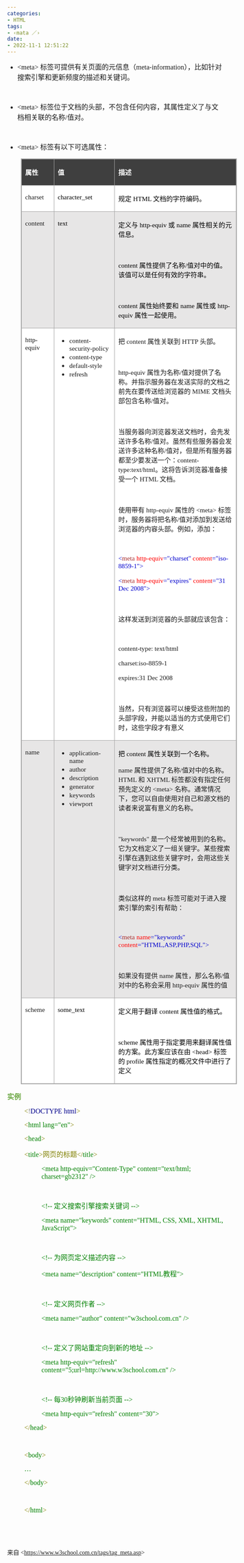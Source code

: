 ```yaml
---
categories:
- HTML
tags:
- ‹mata ／›
date:
- 2022-11-1 12:51:22
---
```


<ul style="list-style-type:disc">
    <li><span style="font-size:12.0pt"><span style="font-family:&quot;Comic Sans MS&quot;">&lt;meta&gt;
            </span></span><span style="font-size:12.0pt"><span
                style="font-family:&quot;Microsoft YaHei UI&quot;">标签可提供有关页面的元信息（</span></span><span
            style="font-size:12.0pt"><span
                style="font-family:&quot;Comic Sans MS&quot;">meta-information</span></span><span
            style="font-size:12.0pt"><span
                style="font-family:&quot;Microsoft YaHei UI&quot;">），比如针对搜索引擎和更新频度的描述和关键词。</span></span></li>
</ul>
<p><span style="font-size:12.0pt"><span style="font-family:&quot;Microsoft YaHei UI&quot;"></span></span><br></p>
<ul style="list-style-type:disc">
    <li><span style="font-size:12.0pt"><span style="font-family:&quot;Comic Sans MS&quot;">&lt;meta&gt;
            </span></span><span style="font-size:12.0pt"><span
                style="font-family:&quot;Microsoft YaHei UI&quot;">标签位于文档的头部，不包含任何内容，其属性定义了与文档相关联的名称</span></span><span
            style="font-size:12.0pt"><span style="font-family:&quot;Comic Sans MS&quot;">/</span></span><span
            style="font-size:12.0pt"><span style="font-family:&quot;Microsoft YaHei UI&quot;">值对。</span></span></li>
</ul>
<p><span style="font-size:12.0pt"><span style="font-family:&quot;Microsoft YaHei UI&quot;"></span></span><br></p>
<ul style="list-style-type:disc">
    <li><span style="font-size:12.0pt"><span style="font-family:&quot;Comic Sans MS&quot;">&lt;meta&gt;
            </span></span><span style="font-size:12.0pt"><span
                style="font-family:&quot;Microsoft YaHei UI&quot;">标签有以下可选属性：</span></span></li>
</ul>
<table summary="" cellspacing="0"
    style="border-collapse:collapse; border-color:#a3a3a3; border-style:solid; border-width:1px; margin-left:32px;"
    class=" cke_show_border">
    <tbody>
        <tr>
            <td
                style="background-color:#3f3f3f; border-bottom:1px solid #a3a3a3; border-left:1px solid #a3a3a3; border-right:1px solid #a3a3a3; border-top:1px solid #a3a3a3; vertical-align:top; width:1.1048in">
                <p><span style="font-size:11.5pt"><span style="font-family:&quot;Microsoft YaHei UI&quot;"><span
                                style="color:white"><strong>属性</strong></span></span></span></p>
            </td>
            <td
                style="background-color:#3f3f3f; border-bottom:1px solid #a3a3a3; border-left:1px solid #a3a3a3; border-right:1px solid #a3a3a3; border-top:1px solid #a3a3a3; vertical-align:top; width:2.1368in">
                <p><span style="font-size:11.5pt"><span style="font-family:&quot;Microsoft YaHei UI&quot;"><span
                                style="color:white"><strong>值</strong></span></span></span></p>
            </td>
            <td
                style="background-color:#3f3f3f; border-bottom:1px solid #a3a3a3; border-left:1px solid #a3a3a3; border-right:1px solid #a3a3a3; border-top:1px solid #a3a3a3; vertical-align:top; width:4.7618in">
                <p><span style="font-size:11.5pt"><span style="font-family:&quot;Microsoft YaHei UI&quot;"><span
                                style="color:white"><strong>描述</strong></span></span></span></p>
            </td>
        </tr>
        <tr>
            <td
                style="background-color:white; border-bottom:1px solid #a3a3a3; border-left:1px solid #a3a3a3; border-right:1px solid #a3a3a3; border-top:1px solid #a3a3a3; vertical-align:top; width:1.1048in">
                <p><span style="font-size:11.5pt"><span
                            style="font-family:&quot;Comic Sans MS&quot;">charset</span></span></p>
            </td>
            <td
                style="background-color:white; border-bottom:1px solid #a3a3a3; border-left:1px solid #a3a3a3; border-right:1px solid #a3a3a3; border-top:1px solid #a3a3a3; vertical-align:top; width:2.1368in">
                <p><span style="font-size:11.5pt"><span style="font-family:&quot;Comic Sans MS&quot;"><span
                                style="color:black">character_set</span></span></span></p>
            </td>
            <td
                style="background-color:white; border-bottom:1px solid #a3a3a3; border-left:1px solid #a3a3a3; border-right:1px solid #a3a3a3; border-top:1px solid #a3a3a3; vertical-align:top; width:4.7618in">
                <p><span style="font-size:11.5pt"><span style="color:black"><span
                                style="font-family:&quot;Microsoft YaHei UI&quot;">规定</span><span
                                style="font-family:&quot;Comic Sans MS&quot;"> HTML </span><span
                                style="font-family:&quot;Microsoft YaHei UI&quot;">文档的字符编码。</span></span></span></p>
            </td>
        </tr>
        <tr>
            <td
                style="background-color:#e7e6e6; border-bottom:1px solid #a3a3a3; border-left:1px solid #a3a3a3; border-right:1px solid #a3a3a3; border-top:1px solid #a3a3a3; vertical-align:top; width:1.1048in">
                <p><span style="font-size:11.5pt"><span
                            style="font-family:&quot;Comic Sans MS&quot;">content</span></span></p>
            </td>
            <td
                style="background-color:#e7e6e6; border-bottom:1px solid #a3a3a3; border-left:1px solid #a3a3a3; border-right:1px solid #a3a3a3; border-top:1px solid #a3a3a3; vertical-align:top; width:2.1368in">
                <p><span style="font-size:11.5pt"><span style="font-family:&quot;Comic Sans MS&quot;"><span
                                style="color:black">text</span></span></span></p>
            </td>
            <td
                style="background-color:#e7e6e6; border-bottom:1px solid #a3a3a3; border-left:1px solid #a3a3a3; border-right:1px solid #a3a3a3; border-top:1px solid #a3a3a3; vertical-align:top; width:4.8236in">
                <p><span style="font-size:11.5pt"><span style="color:black"><span
                                style="font-family:&quot;Microsoft YaHei UI&quot;">定义与</span><span
                                style="font-family:&quot;Comic Sans MS&quot;"> http-equiv </span><span
                                style="font-family:&quot;Microsoft YaHei UI&quot;">或</span><span
                                style="font-family:&quot;Comic Sans MS&quot;"> name </span><span
                                style="font-family:&quot;Microsoft YaHei UI&quot;">属性相关的元信息。</span></span></span>
                </p>
                <p><span style="font-size:11.5pt"><span style="font-family:&quot;Comic Sans MS&quot;"><span
                                style="color:black">&nbsp;</span></span></span></p>
                <p><span style="font-size:11.5pt"><span style="color:black"><span
                                style="font-family:&quot;Comic Sans MS&quot;">content </span><span
                                style="font-family:&quot;Microsoft YaHei UI&quot;">属性提供了名称</span><span
                                style="font-family:&quot;Comic Sans MS&quot;">/</span><span
                                style="font-family:&quot;Microsoft YaHei UI&quot;">值对中的值。该值可以是任何有效的字符串。</span></span></span>
                </p>
                <p><span style="font-size:11.5pt"><span
                            style="font-family:&quot;Comic Sans MS&quot;">&nbsp;</span></span></p>
                <p><span style="font-size:11.5pt"><span style="color:black"><span
                                style="font-family:&quot;Comic Sans MS&quot;">content </span><span
                                style="font-family:&quot;Microsoft YaHei UI&quot;">属性始终要和</span><span
                                style="font-family:&quot;Comic Sans MS&quot;"> name </span><span
                                style="font-family:&quot;Microsoft YaHei UI&quot;">属性或</span><span
                                style="font-family:&quot;Comic Sans MS&quot;"> http-equiv </span><span
                                style="font-family:&quot;Microsoft YaHei UI&quot;">属性一起使用。</span></span></span></p>
            </td>
        </tr>
        <tr>
            <td
                style="background-color:white; border-bottom:1px solid #a3a3a3; border-left:1px solid #a3a3a3; border-right:1px solid #a3a3a3; border-top:1px solid #a3a3a3; vertical-align:top; width:1.027in">
                <p><span style="font-size:11.5pt"><span
                            style="font-family:&quot;Comic Sans MS&quot;">http-equiv</span></span></p>
            </td>
            <td
                style="background-color:white; border-bottom:1px solid #a3a3a3; border-left:1px solid #a3a3a3; border-right:1px solid #a3a3a3; border-top:1px solid #a3a3a3; vertical-align:top; width:2.2145in">
                <ul>
                    <li><span style="font-size:11.5pt"><span
                                style="font-family:&quot;Comic Sans MS&quot;">content-security-policy</span></span>
                    </li>
                    <li><span style="font-size:11.5pt"><span
                                style="font-family:&quot;Comic Sans MS&quot;">content-type</span></span></li>
                    <li><span style="font-size:11.5pt"><span
                                style="font-family:&quot;Comic Sans MS&quot;">default-style</span></span></li>
                    <li><span style="font-size:11.5pt"><span
                                style="font-family:&quot;Comic Sans MS&quot;">refresh</span></span></li>
                </ul>
            </td>
            <td
                style="background-color:white; border-bottom:1px solid #a3a3a3; border-left:1px solid #a3a3a3; border-right:1px solid #a3a3a3; border-top:1px solid #a3a3a3; vertical-align:top; width:4.8631in">
                <p><span style="font-size:11.5pt"><span style="font-family:&quot;Microsoft YaHei UI&quot;">把</span><span
                            style="font-family:&quot;Comic Sans MS&quot;"> content </span><span
                            style="font-family:&quot;Microsoft YaHei UI&quot;">属性关联到</span><span
                            style="font-family:&quot;Comic Sans MS&quot;"> HTTP </span><span
                            style="font-family:&quot;Microsoft YaHei UI&quot;">头部。</span></span></p>
                <p><span style="font-size:11.5pt"><span
                            style="font-family:&quot;Comic Sans MS&quot;">&nbsp;</span></span></p>
                <p><span style="font-size:11.5pt"><span style="font-family:&quot;Comic Sans MS&quot;">http-equiv
                        </span><span style="font-family:&quot;Microsoft YaHei UI&quot;">属性为名称</span><span
                            style="font-family:&quot;Comic Sans MS&quot;">/</span><span
                            style="font-family:&quot;Microsoft YaHei UI&quot;">值对提供了名称。并指示服务器在发送实际的文档之前先在要传送给浏览器的</span><span
                            style="font-family:&quot;Comic Sans MS&quot;"> MIME </span><span
                            style="font-family:&quot;Microsoft YaHei UI&quot;">文档头部包含名称</span><span
                            style="font-family:&quot;Comic Sans MS&quot;">/</span><span
                            style="font-family:&quot;Microsoft YaHei UI&quot;">值对。</span></span></p>
                <p><span style="font-size:11.5pt"><span
                            style="font-family:&quot;Comic Sans MS&quot;">&nbsp;</span></span></p>
                <p><span style="font-size:11.5pt"><span
                            style="font-family:&quot;Microsoft YaHei UI&quot;">当服务器向浏览器发送文档时，会先发送许多名称</span><span
                            style="font-family:&quot;Comic Sans MS&quot;">/</span><span
                            style="font-family:&quot;Microsoft YaHei UI&quot;">值对。虽然有些服务器会发送许多这种名称</span><span
                            style="font-family:&quot;Comic Sans MS&quot;">/</span><span
                            style="font-family:&quot;Microsoft YaHei UI&quot;">值对，但是所有服务器都至少要发送一个：</span><span
                            style="font-family:&quot;Comic Sans MS&quot;">content-type:text/html</span><span
                            style="font-family:&quot;Microsoft YaHei UI&quot;">。这将告诉浏览器准备接受一个</span><span
                            style="font-family:&quot;Comic Sans MS&quot;"> HTML </span><span
                            style="font-family:&quot;Microsoft YaHei UI&quot;">文档。</span></span></p>
                <p><span style="font-size:11.5pt"><span
                            style="font-family:&quot;Comic Sans MS&quot;">&nbsp;</span></span></p>
                <p><span style="font-size:11.5pt"><span
                            style="font-family:&quot;Microsoft YaHei UI&quot;">使用带有</span><span
                            style="font-family:&quot;Comic Sans MS&quot;"> http-equiv </span><span
                            style="font-family:&quot;Microsoft YaHei UI&quot;">属性的</span><span
                            style="font-family:&quot;Comic Sans MS&quot;"> &lt;meta&gt; </span><span
                            style="font-family:&quot;Microsoft YaHei UI&quot;">标签时，服务器将把名称</span><span
                            style="font-family:&quot;Comic Sans MS&quot;">/</span><span
                            style="font-family:&quot;Microsoft YaHei UI&quot;">值对添加到发送给浏览器的内容头部。例如，添加：</span></span>
                </p>
                <p><span style="font-size:11.5pt"><span
                            style="font-family:&quot;Comic Sans MS&quot;">&nbsp;</span></span></p>
                <p><span style="font-size:11.5pt"><span style="font-family:&quot;Comic Sans MS&quot;"><span
                                style="color:mediumblue">&lt;</span><span style="color:brown">meta</span><span
                                style="color:red"> http-equiv</span><span style="color:mediumblue">="charset"</span>
                            <span style="color:red">content</span><span
                                style="color:mediumblue">="iso-8859-1"&gt;</span></span></span></p>
                <p><span style="font-size:11.5pt"><span style="font-family:&quot;Comic Sans MS&quot;"><span
                                style="color:mediumblue">&lt;</span><span style="color:brown">meta</span><span
                                style="color:red"> http-equiv</span><span style="color:mediumblue">="expires"</span>
                            <span style="color:red">content</span><span style="color:mediumblue">="31 Dec
                                2008"&gt;</span></span></span></p>
                <p><span style="font-size:11.5pt"><span style="font-family:&quot;Comic Sans MS&quot;"><span
                                style="color:mediumblue">&nbsp;</span></span></span></p>
                <p><span style="font-size:11.5pt"><span
                            style="font-family:&quot;Microsoft YaHei UI&quot;">这样发送到浏览器的头部就应该包含：</span></span></p>
                <p><span style="font-size:11.5pt"><span
                            style="font-family:&quot;Comic Sans MS&quot;">&nbsp;</span></span></p>
                <p><span style="font-size:11.5pt"><span style="font-family:&quot;Comic Sans MS&quot;">content-type:
                            text/html</span></span></p>
                <p><span style="font-size:11.5pt"><span
                            style="font-family:&quot;Comic Sans MS&quot;">charset:iso-8859-1</span></span></p>
                <p><span style="font-size:11.5pt"><span style="font-family:&quot;Comic Sans MS&quot;">expires:31 Dec
                            2008</span></span></p>
                <p><span style="font-size:11.5pt"><span
                            style="font-family:&quot;Comic Sans MS&quot;">&nbsp;</span></span></p>
                <p><span style="font-size:11.5pt"><span
                            style="font-family:&quot;Microsoft YaHei UI&quot;">当然，只有浏览器可以接受这些附加的头部字段，并能以适当的方式使用它们时，这些字段才有意义</span></span>
                </p>
            </td>
        </tr>
        <tr>
            <td
                style="background-color:#e7e6e6; border-bottom:1px solid #a3a3a3; border-left:1px solid #a3a3a3; border-right:1px solid #a3a3a3; border-top:1px solid #a3a3a3; vertical-align:top; width:1.027in">
                <p><span style="font-size:11.5pt"><span style="font-family:&quot;Comic Sans MS&quot;">name</span></span>
                </p>
            </td>
            <td
                style="background-color:#e7e6e6; border-bottom:1px solid #a3a3a3; border-left:1px solid #a3a3a3; border-right:1px solid #a3a3a3; border-top:1px solid #a3a3a3; vertical-align:top; width:2.2145in">
                <ul>
                    <li><span style="font-size:11.5pt"><span
                                style="font-family:&quot;Comic Sans MS&quot;">application-name</span></span></li>
                    <li><span style="font-size:11.5pt"><span
                                style="font-family:&quot;Comic Sans MS&quot;">author</span></span></li>
                    <li><span style="font-size:11.5pt"><span
                                style="font-family:&quot;Comic Sans MS&quot;">description</span></span></li>
                    <li><span style="font-size:11.5pt"><span
                                style="font-family:&quot;Comic Sans MS&quot;">generator</span></span></li>
                    <li><span style="font-size:11.5pt"><span
                                style="font-family:&quot;Comic Sans MS&quot;">keywords</span></span></li>
                    <li><span style="font-size:11.5pt"><span
                                style="font-family:&quot;Comic Sans MS&quot;">viewport</span></span></li>
                </ul>
            </td>
            <td
                style="background-color:#e7e6e6; border-bottom:1px solid #a3a3a3; border-left:1px solid #a3a3a3; border-right:1px solid #a3a3a3; border-top:1px solid #a3a3a3; vertical-align:top; width:4.868in">
                <p><span style="font-size:11.5pt"><span style="color:black"><span
                                style="font-family:&quot;Microsoft YaHei UI&quot;">把</span><span
                                style="font-family:&quot;Comic Sans MS&quot;"> content </span><span
                                style="font-family:&quot;Microsoft YaHei UI&quot;">属性关联到一个名称。</span></span></span>
                </p>
                <p><span style="font-size:11.5pt"><span style="font-family:&quot;Comic Sans MS&quot;">name
                        </span><span style="font-family:&quot;Microsoft YaHei UI&quot;">属性提供了名称</span><span
                            style="font-family:&quot;Comic Sans MS&quot;">/</span><span
                            style="font-family:&quot;Microsoft YaHei UI&quot;">值对中的名称。</span><span
                            style="font-family:&quot;Comic Sans MS&quot;">HTML </span><span
                            style="font-family:&quot;Microsoft YaHei UI&quot;">和</span><span
                            style="font-family:&quot;Comic Sans MS&quot;"> XHTML </span><span
                            style="font-family:&quot;Microsoft YaHei UI&quot;">标签都没有指定任何预先定义的</span><span
                            style="font-family:&quot;Comic Sans MS&quot;"> &lt;meta&gt; </span><span
                            style="font-family:&quot;Microsoft YaHei UI&quot;">名称。通常情况下，您可以自由使用对自己和源文档的读者来说富有意义的名称。</span></span>
                </p>
                <p><span style="font-size:11.5pt"><span
                            style="font-family:&quot;Comic Sans MS&quot;">&nbsp;</span></span></p>
                <p><span style="font-size:11.5pt"><span style="font-family:&quot;Comic Sans MS&quot;">"keywords"
                        </span><span
                            style="font-family:&quot;Microsoft YaHei UI&quot;">是一个经常被用到的名称。它为文档定义了一组关键字。某些搜索引擎在遇到这些关键字时，会用这些关键字对文档进行分类。</span></span>
                </p>
                <p><span style="font-size:11.5pt"><span
                            style="font-family:&quot;Comic Sans MS&quot;">&nbsp;</span></span></p>
                <p><span style="font-size:11.5pt"><span
                            style="font-family:&quot;Microsoft YaHei UI&quot;">类似这样的</span><span
                            style="font-family:&quot;Comic Sans MS&quot;"> meta </span><span
                            style="font-family:&quot;Microsoft YaHei UI&quot;">标签可能对于进入搜索引擎的索引有帮助：</span></span></p>
                <p><span style="font-size:11.5pt"><span
                            style="font-family:&quot;Comic Sans MS&quot;">&nbsp;</span></span></p>
                <p><span style="font-size:11.5pt"><span style="font-family:&quot;Comic Sans MS&quot;"><span
                                style="color:mediumblue">&lt;</span><span style="color:brown">meta</span><span
                                style="color:red"> name</span><span style="color:mediumblue">="keywords"</span>
                            <span style="color:red">content</span><span
                                style="color:mediumblue">="HTML,ASP,PHP,SQL"&gt;</span></span></span></p>
                <p><span style="font-size:11.5pt"><span
                            style="font-family:&quot;Comic Sans MS&quot;">&nbsp;</span></span></p>
                <p><span style="font-size:11.5pt"><span
                            style="font-family:&quot;Microsoft YaHei UI&quot;">如果没有提供</span><span
                            style="font-family:&quot;Comic Sans MS&quot;"> name </span><span
                            style="font-family:&quot;Microsoft YaHei UI&quot;">属性，那么名称</span><span
                            style="font-family:&quot;Comic Sans MS&quot;">/</span><span
                            style="font-family:&quot;Microsoft YaHei UI&quot;">值对中的名称会采用</span><span
                            style="font-family:&quot;Comic Sans MS&quot;"> http-equiv </span><span
                            style="font-family:&quot;Microsoft YaHei UI&quot;">属性的值</span></span></p>
            </td>
        </tr>
        <tr>
            <td
                style="background-color:white; border-bottom:1px solid #a3a3a3; border-left:1px solid #a3a3a3; border-right:1px solid #a3a3a3; border-top:1px solid #a3a3a3; vertical-align:top; width:1.1048in">
                <p><span style="font-size:11.5pt"><span
                            style="font-family:&quot;Comic Sans MS&quot;">scheme</span></span></p>
            </td>
            <td
                style="background-color:white; border-bottom:1px solid #a3a3a3; border-left:1px solid #a3a3a3; border-right:1px solid #a3a3a3; border-top:1px solid #a3a3a3; vertical-align:top; width:2.1368in">
                <p><span style="font-size:11.5pt"><span style="font-family:&quot;Comic Sans MS&quot;"><span
                                style="color:black">some_text</span></span></span></p>
            </td>
            <td
                style="background-color:white; border-bottom:1px solid #a3a3a3; border-left:1px solid #a3a3a3; border-right:1px solid #a3a3a3; border-top:1px solid #a3a3a3; vertical-align:top; width:4.7895in">
                <p><span style="font-size:11.5pt"><span style="color:black"><span
                                style="font-family:&quot;Microsoft YaHei UI&quot;">定义用于翻译</span><span
                                style="font-family:&quot;Comic Sans MS&quot;"> content </span><span
                                style="font-family:&quot;Microsoft YaHei UI&quot;">属性值的格式。</span></span></span></p>
                <p><span style="font-size:11.5pt"><span style="font-family:&quot;Comic Sans MS&quot;"><span
                                style="color:black">&nbsp;</span></span></span></p>
                <p><span style="font-size:11.5pt"><span style="color:black"><span
                                style="font-family:&quot;Comic Sans MS&quot;">scheme </span><span
                                style="font-family:&quot;Microsoft YaHei UI&quot;">属性用于指定要用来翻译属性值的方案。此方案应该在由</span><span
                                style="font-family:&quot;Comic Sans MS&quot;"> &lt;head&gt; </span><span
                                style="font-family:&quot;Microsoft YaHei UI&quot;">标签的</span><span
                                style="font-family:&quot;Comic Sans MS&quot;"> profile </span><span
                                style="font-family:&quot;Microsoft YaHei UI&quot;">属性指定的概况文件中进行了定义</span></span></span>
                </p>
            </td>
        </tr>
    </tbody>
</table>
<p><span style="font-size:12.0pt"><span style="font-family:&quot;Microsoft YaHei UI&quot;"><span
                style="color:#6da845"><strong>实例</strong></span></span></span></p>
<p style="margin-left: 40px;"><span style="font-size:12.0pt"><span style="font-family:&quot;Comic Sans MS&quot;"><span
                style="color:olive">&lt;</span><span style="color:gray">!</span><span style="color:darkblue">DOCTYPE
                html</span><span style="color:olive">&gt;</span></span></span></p>
<p style="margin-left: 40px;"><span style="font-size:12.0pt"><span style="font-family:&quot;Comic Sans MS&quot;"><span
                style="color:olive">&lt;</span><span style="color:green">html</span><span style="color:green">
                lang="en"</span><span style="color:olive">&gt; </span></span></span></p>
<p style="margin-left: 40px;"><span style="font-size:12.0pt"><span style="font-family:&quot;Comic Sans MS&quot;"><span
                style="color:olive">&lt;</span><span style="color:green">head</span><span
                style="color:olive">&gt;</span></span></span></p>
<p style="margin-left: 40px;"><span style="font-size:12.0pt"><span style="font-family:&quot;Comic Sans MS&quot;"><span
                style="color:olive">&lt;</span></span><span style="font-family:&quot;Comic Sans MS&quot;"><span
                style="color:green">title</span></span><span style="font-family:&quot;Comic Sans MS&quot;"><span
                style="color:olive">&gt;</span></span><span style="font-family:&quot;Microsoft YaHei UI&quot;"><span
                style="color:olive">网页的标题</span></span><span style="font-family:&quot;Comic Sans MS&quot;"><span
                style="color:olive">&lt;/</span></span><span style="font-family:&quot;Comic Sans MS&quot;"><span
                style="color:green">title</span></span><span style="font-family:&quot;Comic Sans MS&quot;"><span
                style="color:olive">&gt;</span></span></span></p>
<p style="margin-left: 80px;"><span style="font-size:12.0pt"><span style="font-family:&quot;Comic Sans MS&quot;"><span
                style="color:green">&lt;meta
                http-equiv="Content-Type" content="text/html; charset=gb2312" /&gt;</span></span></span></p>
<p style="margin-left: 80px;"><span style="font-size:12.0pt"><span style="font-family:&quot;Comic Sans MS&quot;"><span
                style="color:green">&nbsp;</span></span></span></p>
<p style="margin-left: 80px;"><span style="font-size:12.0pt"><span style="color:green"><span
                style="font-family:&quot;Comic Sans MS&quot;">&lt;!-- </span><span
                style="font-family:&quot;Microsoft YaHei UI&quot;">定义搜索引擎搜索关键词</span><span
                style="font-family:&quot;Comic Sans MS&quot;"> --&gt;</span></span></span></p>
<p style="margin-left: 80px;"><span style="font-size:12.0pt"><span style="font-family:&quot;Comic Sans MS&quot;"><span
                style="color:green">&lt;meta name="keywords"
                content="HTML, CSS, XML, XHTML, JavaScript"&gt;</span></span></span></p>
<p style="margin-left: 80px;"><span style="font-size:12.0pt"><span
            style="font-family:&quot;Microsoft YaHei UI&quot;"><span style="color:#333333">&nbsp;</span></span></span>
</p>
<p style="margin-left: 80px;"><span style="font-size:12.0pt"><span style="color:green"><span
                style="font-family:&quot;Comic Sans MS&quot;">&lt;!-- </span><span
                style="font-family:&quot;Microsoft YaHei UI&quot;">为网页定义描述内容</span><span
                style="font-family:&quot;Comic Sans MS&quot;"> --&gt;</span></span></span></p>
<p style="margin-left: 80px;"><span style="font-size:12.0pt"><span style="color:green"><span
                style="font-family:&quot;Comic Sans MS&quot;">&lt;meta name="description" content="HTML</span><span
                style="font-family:&quot;Microsoft YaHei UI&quot;">教程</span><span
                style="font-family:&quot;Comic Sans MS&quot;">"&gt;</span></span></span></p>
<p style="margin-left: 80px;"><span style="font-size:12.0pt"><span style="font-family:&quot;Comic Sans MS&quot;"><span
                style="color:green">&nbsp;</span></span></span></p>
<p style="margin-left: 80px;"><span style="font-size:12.0pt"><span style="color:green"><span
                style="font-family:&quot;Comic Sans MS&quot;">&lt;!-- </span><span
                style="font-family:&quot;Microsoft YaHei UI&quot;">定义网页作者</span><span
                style="font-family:&quot;Comic Sans MS&quot;"> --&gt;</span></span></span></p>
<p style="margin-left: 80px;"><span style="font-size:12.0pt"><span style="font-family:&quot;Comic Sans MS&quot;"><span
                style="color:green">&lt;meta name="author"
                content="w3school.com.cn" /&gt;</span></span></span></p>
<p style="margin-left: 80px;"><span style="font-size:12.0pt"><span style="font-family:&quot;Comic Sans MS&quot;"><span
                style="color:green">&nbsp;</span></span></span></p>
<p style="margin-left: 80px;"><span style="font-size:12.0pt"><span style="color:green"><span
                style="font-family:&quot;Comic Sans MS&quot;">&lt;!-- </span><span
                style="font-family:&quot;Microsoft YaHei UI&quot;">定义了网站重定向到新的地址</span><span
                style="font-family:&quot;Comic Sans MS&quot;"> --&gt;</span></span></span></p>
<p style="margin-left: 80px;"><span style="font-size:12.0pt"><span style="font-family:&quot;Comic Sans MS&quot;"><span
                style="color:green">&lt;meta http-equiv="refresh"
                content="5;url=http://www.w3school.com.cn" /&gt;</span></span></span></p>
<p style="margin-left: 80px;"><span style="font-size:12.0pt"><span style="font-family:&quot;Comic Sans MS&quot;"><span
                style="color:green">&nbsp;</span></span></span></p>
<p style="margin-left: 80px;"><span style="font-size:12.0pt"><span style="color:green"><span
                style="font-family:&quot;Comic Sans MS&quot;">&lt;!-- </span><span
                style="font-family:&quot;Microsoft YaHei UI&quot;">每</span><span
                style="font-family:&quot;Comic Sans MS&quot;">30</span><span
                style="font-family:&quot;Microsoft YaHei UI&quot;">秒钟刷新当前页面</span><span
                style="font-family:&quot;Comic Sans MS&quot;"> --&gt;</span></span></span></p>
<p style="margin-left: 80px;"><span style="font-size:12.0pt"><span style="font-family:&quot;Comic Sans MS&quot;"><span
                style="color:green">&lt;meta http-equiv="refresh"
                content="30"&gt;</span></span></span></p>
<p style="margin-left: 40px;"><span style="font-size:12.0pt"><span style="font-family:&quot;Comic Sans MS&quot;"><span
                style="color:olive">&lt;/</span><span style="color:green">head</span><span
                style="color:olive">&gt;</span></span></span></p>
<p style="margin-left: 40px;"><span style="font-size:12.0pt"><span style="font-family:&quot;Comic Sans MS&quot;"><span
                style="color:olive">&nbsp;</span></span></span></p>
<p style="margin-left: 40px;"><span style="font-size:12.0pt"><span style="font-family:&quot;Comic Sans MS&quot;"><span
                style="color:olive">&lt;</span><span style="color:green">body</span><span
                style="color:olive">&gt;</span></span></span></p>
<p style="margin-left: 40px;"><span style="font-size:12.0pt"><span style="font-family:&quot;Comic Sans MS&quot;"><span
                style="color:green">…</span></span></span></p>
<p style="margin-left: 40px;"><span style="font-size:12.0pt"><span style="font-family:&quot;Comic Sans MS&quot;"><span
                style="color:olive">&lt;/</span><span style="color:green">body</span><span style="color:olive">&gt;
            </span></span></span></p>
<p style="margin-left: 40px;"><span style="font-size:12.0pt"><span style="font-family:&quot;Comic Sans MS&quot;"><span
                style="color:olive">&nbsp;</span></span></span></p>
<p style="margin-left: 40px;"><span style="font-size:12.0pt"><span style="font-family:&quot;Comic Sans MS&quot;"><span
                style="color:olive">&lt;/</span><span style="color:green">html</span><span
                style="color:olive">&gt;</span></span></span></p>
<p><span style="font-size:12.0pt"><span style="font-family:&quot;Microsoft YaHei UI&quot;">&nbsp;</span></span></p>
<p><span style="font-size:12.0pt"><span style="font-family:&quot;Comic Sans MS&quot;">&nbsp;</span></span></p>
<p><span style="font-family:&quot;Microsoft YaHei UI&quot;">来自</span><span
        style="font-family:&quot;Comic Sans MS&quot;"> &lt;</span><a
        data-cke-saved-href="https://www.w3school.com.cn/tags/tag_meta.asp"
        href="https://www.w3school.com.cn/tags/tag_meta.asp"><span
            style="font-family:&quot;Comic Sans MS&quot;">https://www.w3school.com.cn/tags/tag_meta.asp</span></a><span
        style="font-family:&quot;Comic Sans MS&quot;">&gt; </span></p>